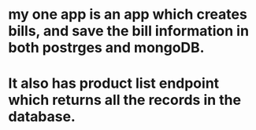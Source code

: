 # my one app is an app which creates bills, and save the bill information in both postrges and mongoDB.
# It also has product list endpoint which returns all the records in the database.